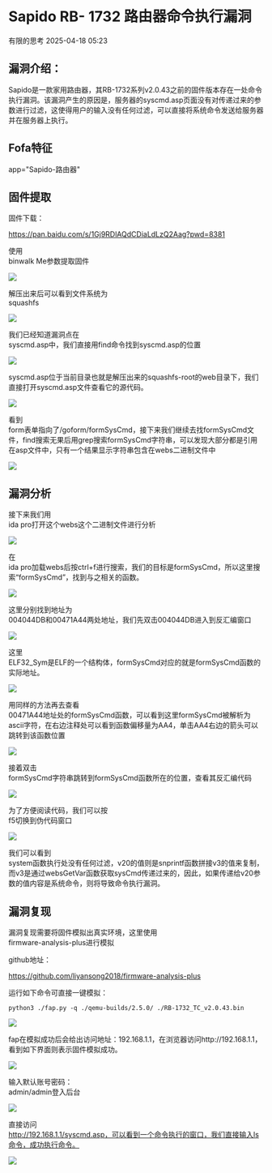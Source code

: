 #  Sapido RB- 1732 路由器命令执行漏洞   
 有限的思考   2025-04-18 05:23  
  
## 漏洞介绍：  
  
Sapido是一款家用路由器，其RB-1732系列v2.0.43之前的固件版本存在一处命令执行漏洞。该漏洞产生的原因是，服务器的syscmd.asp页面没有对传递过来的参数进行过滤，这使得用户的输入没有任何过滤，可以直接将系统命令发送给服务器并在服务器上执行。  
## Fofa特征  
  
app="Sapido-路由器"  
## 固件提取  
  
固件下载：  
  
https://pan.baidu.com/s/1Gj9RDlAQdCDiaLdLzQ2Aag?pwd=8381  
  
使用  
binwalk Me参数提取固件  
  
![](https://mmbiz.qpic.cn/sz_mmbiz_png/kQXvhdjYREn6So6BKYicJrhiaGibvZtIWEiaYezBDMRzAwzDmrk68tb8O4r4r7dbiaACEqvF2gOwAYePmt9KQu4HUYw/640?wx_fmt=png&from=appmsg "")  
  
解压出来后可以看到文件系统为  
squashfs  
  
![](https://mmbiz.qpic.cn/sz_mmbiz_png/kQXvhdjYREn6So6BKYicJrhiaGibvZtIWEiaXE2YWFUUtoB4CkON1vu4jyXsyYwOKSBiaBop5jPg9CIjXZtDORYvoicQ/640?wx_fmt=png&from=appmsg "")  
  
我们已经知道漏洞点在  
syscmd.asp中，我们直接用find命令找到syscmd.asp的位置  
  
![](https://mmbiz.qpic.cn/sz_mmbiz_png/kQXvhdjYREn6So6BKYicJrhiaGibvZtIWEiaxJnD7k4AZBl7hHyCho1JcEtjknIv2V1Ho7qrgMNL9f2UDCGP5RLs8w/640?wx_fmt=png&from=appmsg "")  
  
syscmd.asp位于当前目录也就是解压出来的squashfs-root的web目录下，我们直接打开syscmd.asp文件查看它的源代码。  
  
![](https://mmbiz.qpic.cn/sz_mmbiz_png/kQXvhdjYREn6So6BKYicJrhiaGibvZtIWEiabWtukaeibibAqJtWje53fYKHOSDmrRCtpwAca899icgiblEqFMQXbuycGA/640?wx_fmt=png&from=appmsg "")  
  
看到  
form表单指向了/goform/formSysCmd，接下来我们继续去找formSysCmd文件，find搜索无果后用grep搜索formSysCmd字符串，可以发现大部分都是引用在asp文件中，只有一个结果显示字符串包含在webs二进制文件中  
  
![](https://mmbiz.qpic.cn/sz_mmbiz_png/kQXvhdjYREn6So6BKYicJrhiaGibvZtIWEiasU9SKbNnHGnS4Z7k7peJjWeg3sOszcWBsbtjvsBISwwQArljpVbxDg/640?wx_fmt=png&from=appmsg "")  
## 漏洞分析  
  
接下来我们用  
ida pro打开这个webs这个二进制文件进行分析  
  
![](https://mmbiz.qpic.cn/sz_mmbiz_png/kQXvhdjYREn6So6BKYicJrhiaGibvZtIWEialscc6iaCJiaNEzBpcqb2w3R5Kr6P9vRtOIMYb3rZUItBUiaoEa5JSBQgg/640?wx_fmt=png&from=appmsg "")  
  
在  
ida pro加载webs后按ctrl+f进行搜索，我们的目标是formSysCmd，所以这里搜索“formSysCmd”，找到与之相关的函数。  
  
![](https://mmbiz.qpic.cn/sz_mmbiz_png/kQXvhdjYREn6So6BKYicJrhiaGibvZtIWEiazF25VaHKSsZClaYUnwXr7o2qJneoubqs0ArTuPdLotCLBNvw8ibMrWg/640?wx_fmt=png&from=appmsg "")  
  
这里分别找到地址为  
004044DB和00471A44两处地址，我们先双击004044DB进入到反汇编窗口  
  
![](https://mmbiz.qpic.cn/sz_mmbiz_png/kQXvhdjYREn6So6BKYicJrhiaGibvZtIWEiavZsFwDJiaDEPWooqianZ4mQ94E4iaA2RJS0ia1uHm8RJd5YyWXFhZomia0w/640?wx_fmt=png&from=appmsg "")  
  
这里  
ELF32_Sym是ELF的一个结构体，formSysCmd对应的就是formSysCmd函数的实际地址。  
  
![](https://mmbiz.qpic.cn/sz_mmbiz_png/kQXvhdjYREn6So6BKYicJrhiaGibvZtIWEiapzIgIzwCHlicLPYVoibn9HZOmsNm3zqF6G1ymkRhQE2JcrsWXia4X4qHQ/640?wx_fmt=png&from=appmsg "")  
  
用同样的方法再去查看  
00471A44地址处的formSysCmd函数，可以看到这里formSysCmd被解析为ascii字符，在右边注释处可以看到函数偏移量为AA4，单击AA4右边的箭头可以跳转到该函数位置  
  
![](https://mmbiz.qpic.cn/sz_mmbiz_png/kQXvhdjYREn6So6BKYicJrhiaGibvZtIWEiaQ4trRovuEjlW4ND1RiaEJW8XPYKWMQKWE4WazntULIDamujfEnkxf2Q/640?wx_fmt=png&from=appmsg "")  
  
接着双击  
formSysCmd字符串跳转到formSysCmd函数所在的位置，查看其反汇编代码  
  
![](https://mmbiz.qpic.cn/sz_mmbiz_png/kQXvhdjYREn6So6BKYicJrhiaGibvZtIWEiargiaS7iawAYjMiaBsjOlD0ZjMPCNEMJJ4gA5NBnict5hKiaGavAFIoRVqcg/640?wx_fmt=png&from=appmsg "")  
  
为了方便阅读代码，我们可以按  
f5切换到伪代码窗口  
  
![](https://mmbiz.qpic.cn/sz_mmbiz_png/kQXvhdjYREn6So6BKYicJrhiaGibvZtIWEiaGRDeGMzf9tkgam3IqdxlKKVaqIrhNObhGsdTlvzbypMd4wvib64YiaCQ/640?wx_fmt=png&from=appmsg "")  
  
我们可以看到  
system函数执行处没有任何过滤，v20的值则是snprintf函数拼接v3的值来复制，而v3是通过websGetVar函数获取sysCmd传递过来的，因此，如果传递给v20参数的值内容是系统命令，则将导致命令执行漏洞。  
## 漏洞复现  
  
漏洞复现需要将固件模拟出真实环境，这里使用  
firmware-analysis-plus进行模拟  
  
github地址：  
  
https://github.com/liyansong2018/firmware-analysis-plus  
  
运行如下命令可直接一键模拟：  
```
python3 ./fap.py -q ./qemu-builds/2.5.0/ ./RB-1732_TC_v2.0.43.bin
```  
  
![](https://mmbiz.qpic.cn/sz_mmbiz_png/kQXvhdjYREn6So6BKYicJrhiaGibvZtIWEiaoGyHEb26AnwD32iaDRpHVJWDumYXlZ6KqOiaGoYyJCmA4U3fOgseAGzg/640?wx_fmt=png&from=appmsg "")  
  
fap在模拟成功后会给出访问地址：192.168.1.1，在浏览器访问http://192.168.1.1，看到如下界面则表示固件模拟成功。  
  
![](https://mmbiz.qpic.cn/sz_mmbiz_png/kQXvhdjYREn6So6BKYicJrhiaGibvZtIWEiaIWvYCBnUPkPI5eG72aJhxia72hotlaFLtdV7wZh7lmeCIjDbjiaO6Pgg/640?wx_fmt=png&from=appmsg "")  
  
输入默认账号密码：  
admin/admin登入后台  
  
![](https://mmbiz.qpic.cn/sz_mmbiz_png/kQXvhdjYREn6So6BKYicJrhiaGibvZtIWEia9PU9LgiabcChUO0ZUXKNOTP6J7TOIAeQU021hKybib6QFW3roATQgv2g/640?wx_fmt=png&from=appmsg "")  
  
直接访问  
http://192.168.1.1/syscmd.asp，可以看到一个命令执行的窗口，我们直接输入ls命令，成功执行命令。  
  
![](https://mmbiz.qpic.cn/sz_mmbiz_png/kQXvhdjYREn6So6BKYicJrhiaGibvZtIWEiap8RZkA4VQxZDz2uibU1gQW5A5xnnZcNyxQMcCmibhSCPfwbSHwB7gX3g/640?wx_fmt=png&from=appmsg "")  
  
  
  
  
  
  
